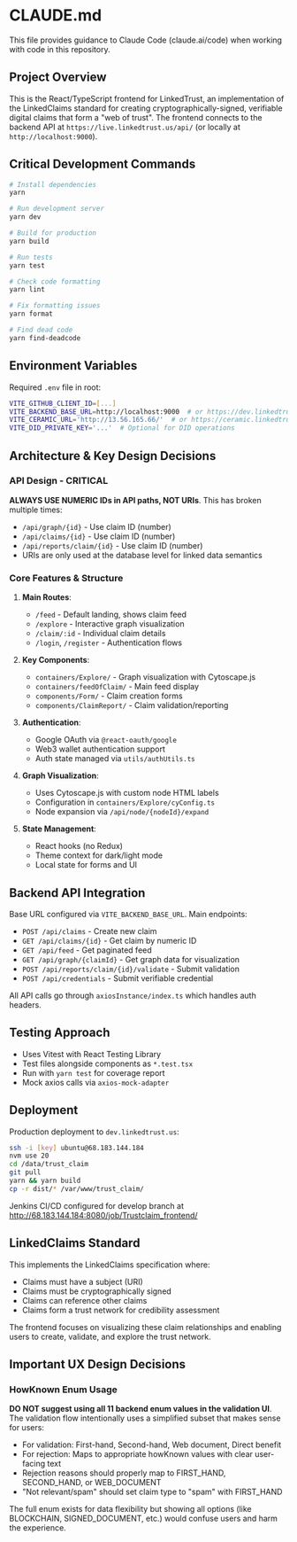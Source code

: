 # CLAUDE.md

This file provides guidance to Claude Code (claude.ai/code) when working with code in this repository.

## Project Overview

This is the React/TypeScript frontend for LinkedTrust, an implementation of the LinkedClaims standard for creating cryptographically-signed, verifiable digital claims that form a "web of trust". The frontend connects to the backend API at `https://live.linkedtrust.us/api/` (or locally at `http://localhost:9000`).

## Critical Development Commands

```bash
# Install dependencies
yarn

# Run development server
yarn dev

# Build for production
yarn build

# Run tests
yarn test

# Check code formatting
yarn lint

# Fix formatting issues
yarn format

# Find dead code
yarn find-deadcode
```

## Environment Variables

Required `.env` file in root:
```bash
VITE_GITHUB_CLIENT_ID=[...]
VITE_BACKEND_BASE_URL=http://localhost:9000  # or https://dev.linkedtrust.us for remote
VITE_CERAMIC_URL='http://13.56.165.66/'  # or https://ceramic.linkedtrust.us/
VITE_DID_PRIVATE_KEY='...'  # Optional for DID operations
```

## Architecture & Key Design Decisions

### API Design - CRITICAL
**ALWAYS USE NUMERIC IDs in API paths, NOT URIs**. This has broken multiple times:
- `/api/graph/{id}` - Use claim ID (number)
- `/api/claims/{id}` - Use claim ID (number)  
- `/api/reports/claim/{id}` - Use claim ID (number)
- URIs are only used at the database level for linked data semantics

### Core Features & Structure

1. **Main Routes**:
   - `/feed` - Default landing, shows claim feed
   - `/explore` - Interactive graph visualization
   - `/claim/:id` - Individual claim details
   - `/login`, `/register` - Authentication flows

2. **Key Components**:
   - `containers/Explore/` - Graph visualization with Cytoscape.js
   - `containers/feedOfClaim/` - Main feed display
   - `components/Form/` - Claim creation forms
   - `components/ClaimReport/` - Claim validation/reporting

3. **Authentication**:
   - Google OAuth via `@react-oauth/google`
   - Web3 wallet authentication support
   - Auth state managed via `utils/authUtils.ts`

4. **Graph Visualization**:
   - Uses Cytoscape.js with custom node HTML labels
   - Configuration in `containers/Explore/cyConfig.ts`
   - Node expansion via `/api/node/{nodeId}/expand`

5. **State Management**:
   - React hooks (no Redux)
   - Theme context for dark/light mode
   - Local state for forms and UI

## Backend API Integration

Base URL configured via `VITE_BACKEND_BASE_URL`. Main endpoints:

- `POST /api/claims` - Create new claim
- `GET /api/claims/{id}` - Get claim by numeric ID
- `GET /api/feed` - Get paginated feed
- `GET /api/graph/{claimId}` - Get graph data for visualization
- `POST /api/reports/claim/{id}/validate` - Submit validation
- `POST /api/credentials` - Submit verifiable credential

All API calls go through `axiosInstance/index.ts` which handles auth headers.

## Testing Approach

- Uses Vitest with React Testing Library
- Test files alongside components as `*.test.tsx`
- Run with `yarn test` for coverage report
- Mock axios calls via `axios-mock-adapter`

## Deployment

Production deployment to `dev.linkedtrust.us`:
```bash
ssh -i [key] ubuntu@68.183.144.184
nvm use 20
cd /data/trust_claim
git pull
yarn && yarn build
cp -r dist/* /var/www/trust_claim/
```

Jenkins CI/CD configured for develop branch at http://68.183.144.184:8080/job/Trustclaim_frontend/

## LinkedClaims Standard

This implements the LinkedClaims specification where:
- Claims must have a subject (URI)
- Claims must be cryptographically signed
- Claims can reference other claims
- Claims form a trust network for credibility assessment

The frontend focuses on visualizing these claim relationships and enabling users to create, validate, and explore the trust network.

## Important UX Design Decisions

### HowKnown Enum Usage
**DO NOT suggest using all 11 backend enum values in the validation UI**. The validation flow intentionally uses a simplified subset that makes sense for users:
- For validation: First-hand, Second-hand, Web document, Direct benefit
- For rejection: Maps to appropriate howKnown values with clear user-facing text
- Rejection reasons should properly map to FIRST_HAND, SECOND_HAND, or WEB_DOCUMENT
- "Not relevant/spam" should set claim type to "spam" with FIRST_HAND

The full enum exists for data flexibility but showing all options (like BLOCKCHAIN, SIGNED_DOCUMENT, etc.) would confuse users and harm the experience.